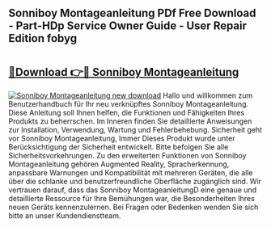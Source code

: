 ## Sonniboy Montageanleitung PDf Free Download - Part-HDp Service Owner Guide - User Repair Edition fobyg

# <h2><a href="http://df8hd6i.blite.top/?on=Sonniboy+Montageanleitung">🔗Download 👉🔴 Sonniboy Montageanleitung</a></h2>

[![Sonniboy Montageanleitung new download](https://i.imgur.com/lujVjoI.png)](http://df8hd6i.blite.top/?on=Sonniboy+Montageanleitung)
Hallo und willkommen zum Benutzerhandbuch für Ihr neu verknüpftes Sonniboy Montageanleitung. Diese Anleitung soll Ihnen helfen, die Funktionen und Fähigkeiten Ihres Produkts zu beherrschen. Im Inneren finden Sie detaillierte Anweisungen zur Installation, Verwendung, Wartung und Fehlerbehebung. Sicherheit geht vor Sonniboy Montageanleitung, Immer Dieses Produkt wurde unter Berücksichtigung der Sicherheit entwickelt. Bitte befolgen Sie alle Sicherheitsvorkehrungen. Zu den erweiterten Funktionen von Sonniboy Montageanleitung gehören Augmented Reality, Spracherkennung, anpassbare Warnungen und Kompatibilität mit mehreren Geräten, die alle über die schlanke und benutzerfreundliche Oberfläche zugänglich sind. Wir vertrauen darauf, dass das Sonniboy MontageanleitungD eine genaue und detaillierte Ressource für Ihre Bemühungen war, die Besonderheiten Ihres neuen Geräts kennenzulernen. Bei Fragen oder Bedenken wenden Sie sich bitte an unser Kundendienstteam.
